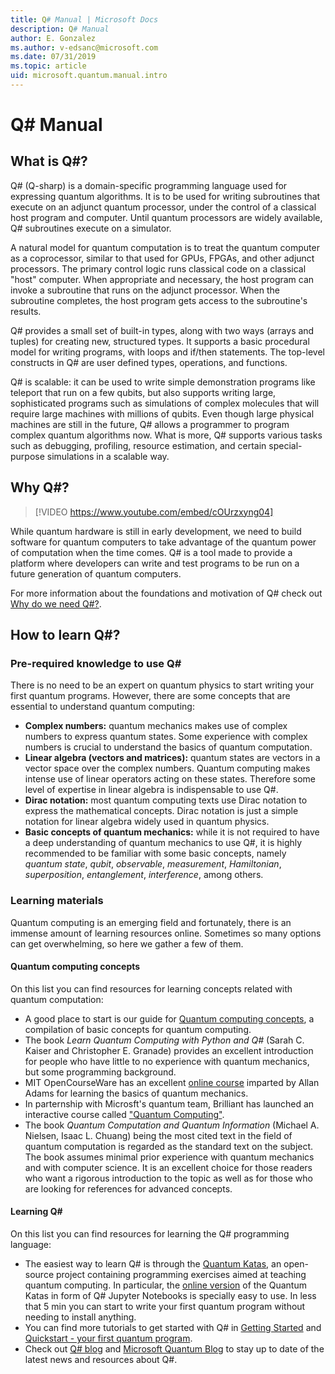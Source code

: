 ```yaml
---
title: Q# Manual | Microsoft Docs 
description: Q# Manual
author: E. Gonzalez
ms.author: v-edsanc@microsoft.com 
ms.date: 07/31/2019
ms.topic: article
uid: microsoft.quantum.manual.intro
---
```


# Q# Manual

## What is Q#?

Q# (Q-sharp) is a domain-specific programming language used for
expressing quantum algorithms.
It is to be used for writing subroutines that execute on an adjunct
quantum processor, under the control of a classical host program and computer.
Until quantum processors are widely available, Q# subroutines execute on a simulator.

A natural model for quantum computation is to treat the quantum computer
as a coprocessor, similar to that used for GPUs, FPGAs, and other adjunct
processors.
The primary control logic runs classical code on a classical "host" computer.
When appropriate and necessary, the host program can invoke a subroutine
that runs on the adjunct processor.
When the subroutine completes, the host program gets access to the
subroutine's results.

Q# provides a small set of built-in types, along with two ways
(arrays and tuples) for creating new, structured types.
It supports a basic procedural model for writing programs,
with loops and if/then statements.
The top-level constructs in Q# are user defined types, operations,
and functions.

Q# is scalable: it can be used to write simple demonstration programs like teleport that run on a few qubits, but also supports writing large, sophisticated programs such as simulations of complex molecules that will require large machines with millions of qubits. Even though large physical machines are still in the future, Q# allows a programmer to program complex quantum algorithms now. What is more, Q# supports various tasks such as debugging, profiling, resource estimation, and certain special-purpose simulations in a scalable way.

## Why Q#?

> [!VIDEO https://www.youtube.com/embed/cOUrzxyng04]

 While quantum hardware is still in early development, we need to build software for quantum computers to take advantage
 of the quantum power of computation when the time comes. Q# is a tool made to provide a platform where developers can write and test programs to be run on a future generation of quantum computers.

For more information about the foundations and motivation of Q# check out [Why do we need Q#?](https://devblogs.microsoft.com/qsharp/why-do-we-need-q/).

## How to learn Q#?

### Pre-required knowledge to use Q#

There is no need to be an expert on quantum physics to start writing your first quantum programs. However, there are some concepts that are essential to understand quantum computing:

* **Complex numbers:** quantum mechanics makes use of complex numbers to express quantum states. Some experience with complex numbers is crucial to
understand the basics of quantum computation.
* **Linear algebra (vectors and matrices):** quantum states are vectors 
  in a vector space over the complex numbers. Quantum computing makes 
  intense use of linear operators acting on these states. Therefore 
  some level of expertise in linear algebra is indispensable to use Q#.
* **Dirac notation:** most quantum computing texts use Dirac notation 
  to express the mathematical concepts. Dirac notation is just a simple 
  notation for linear algebra widely used in quantum physics.
* **Basic concepts of quantum mechanics:** while it is not required to
  have a deep understanding of quantum mechanics to use Q#, it is highly
  recommended to be familiar with some basic concepts, namely
  *quantum state*, *qubit*, *observable*, *measurement*, *Hamiltonian*,
  *superposition*, *entanglement*, *interference*, among others.  

### Learning materials

Quantum computing is an emerging field and fortunately, there is an immense amount of learning resources online. Sometimes so many options can get overwhelming, so here we gather a few of them.

#### Quantum computing concepts

On this list you can find resources for learning concepts related with quantum computation:

* A good place to start is our guide for [Quantum computing concepts](xref:microsoft.quantum.concepts.intro), a compilation of basic concepts for quantum computing.
* The book *Learn Quantum Computing with Python and Q#* (Sarah C. Kaiser and Christopher E. Granade) provides an excellent introduction for people who have little to no experience with quantum mechanics, but some programming background.
* MIT OpenCourseWare has an excellent [online course](https://www.youtube.com/playlist?list=PLUl4u3cNGP61-9PEhRognw5vryrSEVLPr) imparted by Allan Adams for learning the basics of quantum mechanics.
* In parternship with Microsft's quantum team, Brilliant has launched an interactive 
  course called ["Quantum Computing"](https://cloudblogs.microsoft.com/quantum/2019/05/23/microsoft-brilliant-team-up-to-offer-quantum-curriculum/).
* The book *Quantum Computation and Quantum Information* (Michael A. Nielsen, Isaac L. Chuang) being the most cited text in the field of quantum computation is regarded as the standard text on the subject. The book assumes minimal prior experience with quantum mechanics and with computer science. It is an excellent choice for those readers who want a rigorous introduction to the topic as well as for those who are looking for references for advanced concepts.

#### Learning Q#

On this list you can find resources for learning the Q# programming language:

* The easiest way to learn Q# is through the [Quantum Katas](https://github.com/Microsoft/QuantumKatas/), an open-source
  project containing programming exercises aimed at teaching quantum computing.
  In particular, the [online version](https://mybinder.org/v2/gh/Microsoft/QuantumKatas/master?filepath=index.ipynb) of
  the Quantum Katas in form of Q# Jupyter Notebooks is specially easy to use. In less that 5 min you can start
  to write your first quantum program without needing to install anything.
* You can find more tutorials to get started with Q# in [Getting Started](xref:microsoft.quantum.install) and
  [Quickstart - your first quantum program](xref:microsoft.quantum.write-program).
* Check out [Q# blog](https://devblogs.microsoft.com/qsharp/) and [Microsoft Quantum Blog](https://cloudblogs.microsoft.com/quantum/?ext) to stay up to date of the latest news and resources about Q#.
